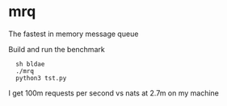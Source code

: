 # mrq
The fastest in memory message queue

Build and run the benchmark

```
  sh bldae
  ./mrq
  python3 tst.py
```

I get 100m requests per second vs nats at 2.7m on my machine
